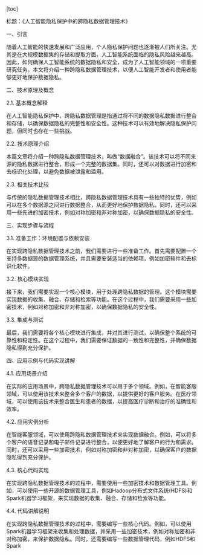 
[toc]                    
                
                
标题：《人工智能隐私保护中的跨隐私数据管理技术》

一、引言

随着人工智能的快速发展和广泛应用，个人隐私保护问题也逐渐被人们所关注。尤其是在大规模数据集的存储和提取方面，人工智能系统面临的隐私风险越来越高。因此，如何确保人工智能系统的数据隐私和安全，成为了人工智能领域的一项重要研究任务。本文将介绍一种跨隐私数据管理技术，以便人工智能开发者和使用者能够更好地保护数据隐私。

二、技术原理及概念

2.1. 基本概念解释

在人工智能隐私保护中，跨隐私数据管理是指通过将不同的数据隐私数据进行整合和存储，以确保数据隐私的完整性和安全性。这种技术可以有效地解决隐私保护问题，但同时也存在一些挑战。

2.2. 技术原理介绍

本篇文章将介绍一种跨隐私数据管理技术，叫做“数据融合”。该技术可以将不同来源的隐私数据进行整合，形成一个完整的数据集。同时，还可以对数据进行加密和去标识化处理，以避免数据被泄露和滥用。

2.3. 相关技术比较

与传统的隐私数据管理技术相比，跨隐私数据管理技术具有一些独特的优势，例如可以在多个数据源之间进行数据整合，从而更好地保护数据隐私。同时，还可以采用一些先进的加密技术，例如对称加密和非对称加密，以确保数据隐私的安全性。

三、实现步骤与流程

3.1. 准备工作：环境配置与依赖安装

在实现跨隐私数据管理技术之前，我们需要进行一些准备工作。首先需要配置一个支持多数据源的数据管理系统，并且需要安装适当的依赖项，例如加密软件和去标识化软件。

3.2. 核心模块实现

接下来，我们需要实现一个核心模块，用于处理跨隐私数据的管理。这个模块需要实现数据的收集、融合、存储和检索等功能。在这个过程中，我们需要采用一些加密技术，例如对称加密和非对称加密，以确保数据隐私的安全性。

3.3. 集成与测试

最后，我们需要将各个核心模块进行集成，并对其进行测试，以确保整个系统的可靠性和稳定性。在这个过程中，我们需要保证数据的一致性和完整性，并确保数据隐私得到充分保护。

四、应用示例与代码实现讲解

4.1. 应用场景介绍

在实际的应用场景中，跨隐私数据管理技术可以用于多个领域。例如，在智能客服领域，可以使用该技术来整合多个客户的数据，以提供更好的客户服务。在医疗领域，可以使用该技术来整合医生和患者的数据，以提高医疗诊断和治疗的准确性和效率。

4.2. 应用实例分析

在智能客服领域，可以使用跨隐私数据管理技术来实现数据融合。例如，可以将多个客户的语音记录和电子邮件记录进行整合，以便更好地了解客户的行为和需求。同时，还可以采用一些加密技术，例如对称加密和非对称加密，以确保客户的数据隐私得到充分保护。

4.3. 核心代码实现

在实现跨隐私数据管理技术的过程中，需要使用一些加密技术和数据管理工具。例如，可以使用一些开源的数据管理工具，例如Hadoop分布式文件系统(HDFS)和Spark机器学习框架，来实现数据的收集、融合、存储和检索等功能。

4.4. 代码讲解说明

在实现跨隐私数据管理技术的过程中，需要编写一些核心代码。例如，可以使用Spark机器学习框架来收集和处理数据，并采用一些加密技术，例如对称加密和非对称加密，来保护数据隐私。同时，还需要编写一些数据管理代码，例如HDFS和Spark


